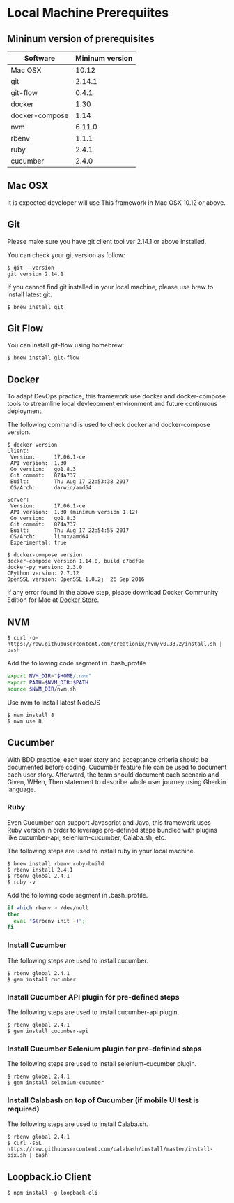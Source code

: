 # Local Machine Prerequiites

## Mininum version of prerequisites

| Software | Mininum version |
| --- | --- |
| Mac OSX | 10.12 |
| git | 2.14.1 |
| git-flow | 0.4.1 |
| docker | 1.30 |
| docker-compose | 1.14 |
| nvm | 6.11.0 |
| rbenv | 1.1.1 |
| ruby | 2.4.1 |
| cucumber | 2.4.0 |

## Mac OSX

It is expected developer will use This framework in Mac OSX 10.12 or above.

## Git

Please make sure you have git client tool ver 2.14.1 or above installed.

You can check your git version as follow:

```shell
$ git --version
git version 2.14.1
```

If you cannot find git installed in your local machine, please use brew to install latest git.

```shell
$ brew install git
```

## Git Flow

You can install git-flow using homebrew:

```shell
$ brew install git-flow
```
## Docker

To adapt DevOps practice, this framework use docker and docker-compose tools to streamline local devleopment environment and future continuous deployment.

The following command is used to check docker and docker-compose version.

```shell
$ docker version
Client:
 Version:      17.06.1-ce
 API version:  1.30
 Go version:   go1.8.3
 Git commit:   874a737
 Built:        Thu Aug 17 22:53:38 2017
 OS/Arch:      darwin/amd64

Server:
 Version:      17.06.1-ce
 API version:  1.30 (minimum version 1.12)
 Go version:   go1.8.3
 Git commit:   874a737
 Built:        Thu Aug 17 22:54:55 2017
 OS/Arch:      linux/amd64
 Experimental: true

$ docker-compose version
docker-compose version 1.14.0, build c7bdf9e
docker-py version: 2.3.0
CPython version: 2.7.12
OpenSSL version: OpenSSL 1.0.2j  26 Sep 2016
```

If any error found in the above step, please download Docker Community Edition for Mac at [Docker Store](https://store.docker.com/editions/community/docker-ce-desktop-mac).

## NVM

```shell
$ curl -o- https://raw.githubusercontent.com/creationix/nvm/v0.33.2/install.sh | bash
```

Add the following code segment in .bash_profile

```bash
export NVM_DIR="$HOME/.nvm"
export PATH=$NVM_DIR:$PATH
source $NVM_DIR/nvm.sh
```

Use nvm to install latest NodeJS

```shell
$ nvm install 8
$ nvm use 8
```

## Cucumber

With BDD practice, each user story and acceptance criteria should be documented before coding.  Cucumber feature file can be used to document each user story.  Afterward, the team should document each scenario and Given, WHen, Then statement to describe whole user journey using Gherkin language.

### Ruby

Even Cucumber can support Javascript and Java, this framework uses Ruby version in order to leverage pre-defined steps bundled with plugins like cucumber-api, selenium-cucumber, Calaba.sh, etc.

The following steps are used to install ruby in your local machine.

```shell
$ brew install rbenv ruby-build
$ rbenv install 2.4.1
$ rbenv global 2.4.1
$ ruby -v
```

Add the following code segment in .bash_profile.

```bash
if which rbenv > /dev/null
then
  eval "$(rbenv init -)";
fi
```

### Install Cucumber

The following steps are used to install cucumber.

```shell
$ rbenv global 2.4.1
$ gem install cucumber
```

### Install Cucumber API plugin for pre-defined steps

The following steps are used to install cucumber-api plugin.

```shell
$ rbenv global 2.4.1
$ gem install cucumber-api
```

### Install Cucumber Selenium plugin for pre-definied steps

The following steps are used to install selenium-cucumber plugin.

```shell
$ rbenv global 2.4.1
$ gem install selenium-cucumber
```

### Install Calabash on top of Cucumber (if mobile UI test is required)

The following steps are used to install Calaba.sh.

```shell
$ rbenv global 2.4.1
$ curl -sSL https://raw.githubusercontent.com/calabash/install/master/install-osx.sh | bash
```

## Loopback.io Client

```shell
$ npm install -g loopback-cli
```
